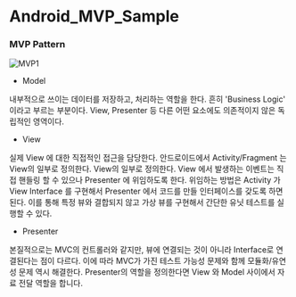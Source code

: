 # Android_MVP_Sample

### MVP Pattern

![MVP1](https://user-images.githubusercontent.com/30828236/56715159-d5f3c980-6771-11e9-9962-36916bbe9924.png)

 - Model

 내부적으로 쓰이는 데이터를 저장하고, 처리하는 역할을 한다. 흔히 'Business Logic' 이라고 부르는 부분이다. View, Presenter 등 다른 어떤 요소에도 의존적이지 않은 독립적인 영역이다.

 - View

 실제 View 에 대한 직접적인 접근을 담당한다. 안드로이드에서 Activity/Fragment 는 View의 일부로 정의한다. View의 일부로 정의한다. View 에서 발생하는 이벤트는 직접 핸들링 할 수 있으나 Presenter 에 위임하도록 한다. 위임하는 방법은 Activity 가 View Interface 를 구현해서 Presenter 에서 코드를 만들 인터페이스를 갖도록 하면 된다. 이를 통해 특정 뷰와 결합되지 않고 가상 뷰를 구현해서 간단한 유닛 테스트를 실행할 수 있다.

 - Presenter

 본질적으로는 MVC의 컨트롤러와 같지만, 뷰에 연결되는 것이 아니라 Interface로 연결된다는 점이 다르다. 이에 따라 MVC가 가진 테스트 가능성 문제와 함께 모듈화/유연성 문제 역시 해결한다. Presenter의 역할을 정의한다면 View 와 Model 사이에서 자료 전달 역할을 합니다.




